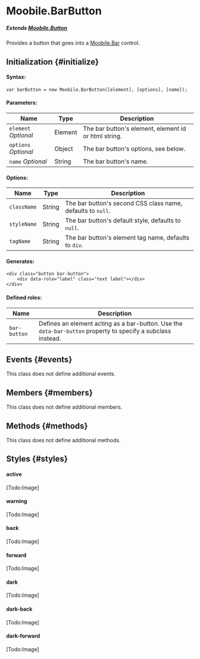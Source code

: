 Moobile.BarButton
================================================================================

##### Extends [Moobile.Button](../Control/Button.md)

Provides a button that goes into a [Moobile.Bar](../Control/Bar.md) control.

Initialization {#initialize}
--------------------------------------------------------------------------------

#### Syntax:

	var barButton = new Moobile.BarButton([element], [options], [name]);

#### Parameters:

Name                 | Type    | Description
-------------------- | ------- | -----------
`element` *Optional* | Element | The bar button's element, element id or html string.
`options` *Optional* | Object  | The bar button's options, see below.
`name`    *Optional* | String  | The bar button's name.

#### Options:

Name        | Type   | Description
----------- | ------ | -----------
`className` | String | The bar button's second CSS class name, defaults to `null`.
`styleName` | String | The bar button's default style, defaults to `null`.
`tagName`   | String | The bar button's element tag name, defaults to `div`.

#### Generates:

	<div class="button bar-button">
		<div data-role="label" class="text label"></div>
	</div>

#### Defined roles:

Name         | Description
------------ | -----------
`bar-button` | Defines an element acting as a bar-button. Use the `data-bar-button` property to specify a subclass instead.

Events {#events}
--------------------------------------------------------------------------------

This class does not define additional events.

Members {#members}
--------------------------------------------------------------------------------

This class does not define additional members.

Methods {#methods}
--------------------------------------------------------------------------------

This class does not define additional methods.

Styles {#styles}
--------------------------------------------------------------------------------

#### active

[Todo:Image]

#### warning

[Todo:Image]

#### back

[Todo:Image]

#### forward

[Todo:Image]

#### dark

[Todo:Image]

#### dark-back

[Todo:Image]

#### dark-forward

[Todo:Image]
